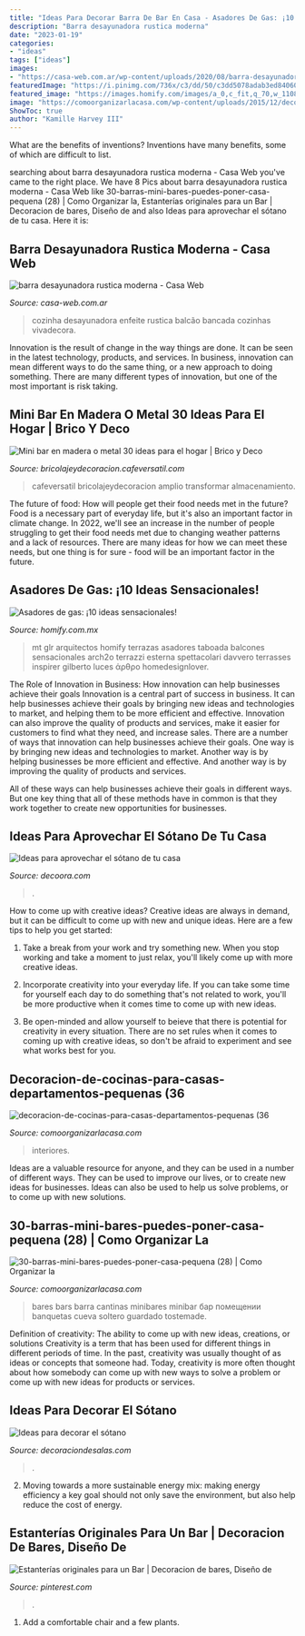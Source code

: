 ```yaml
---
title: "Ideas Para Decorar Barra De Bar En Casa - Asadores De Gas: ¡10 Ideas Sensacionales!"
description: "Barra desayunadora rustica moderna"
date: "2023-01-19"
categories:
- "ideas"
tags: ["ideas"]
images:
- "https://casa-web.com.ar/wp-content/uploads/2020/08/barra-desayunadora-rustica-moderna-scaled.jpg"
featuredImage: "https://i.pinimg.com/736x/c3/dd/50/c3dd5078adab3ed840605ecaa9d4286a--bar-interior-interior-ideas.jpg"
featured_image: "https://images.homify.com/images/a_0,c_fit,q_70,w_1108/v1441130787/p/photo/image/730194/MT_17/fotos-de-de-estilo-de.jpg"
image: "https://comoorganizarlacasa.com/wp-content/uploads/2015/12/decoracion-de-cocinas-para-casas-departamentos-pequenas-36.jpg"
ShowToc: true
author: "Kamille Harvey III"
---
```



What are the benefits of inventions?
Inventions have many benefits, some of which are difficult to list.

	

		
searching about barra desayunadora rustica moderna - Casa Web you've came to the right place. We have 8 Pics about barra desayunadora rustica moderna - Casa Web like 30-barras-mini-bares-puedes-poner-casa-pequena (28) | Como Organizar la, Estanterías originales para un Bar | Decoracion de bares, Diseño de and also Ideas para aprovechar el sótano de tu casa. Here it is:
		
    
## Barra Desayunadora Rustica Moderna - Casa Web

<img loading=lazy src="https://casa-web.com.ar/wp-content/uploads/2020/08/barra-desayunadora-rustica-moderna-scaled.jpg" onerror="this.onerror=null;this.src='https://tse1.mm.bing.net/th?id=OIP.H4MxLHVvsQ2aHT6D0WDwtgAAAA&amp;pid=15.1';" alt="barra desayunadora rustica moderna - Casa Web">

_Source: casa-web.com.ar_

>cozinha desayunadora enfeite rustica balcão bancada cozinhas vivadecora. 

	

Innovation is the result of change in the way things are done. It can be seen in the latest technology, products, and services. In business, innovation can mean different ways to do the same thing, or a new approach to doing something. There are many different types of innovation, but one of the most important is risk taking.

    
## Mini Bar En Madera O Metal 30 Ideas Para El Hogar | Brico Y Deco

<img loading=lazy src="https://bricolajeydecoracion.cafeversatil.com/wp-content/uploads/2015/01/000.jpg" onerror="this.onerror=null;this.src='https://tse2.mm.bing.net/th?id=OIP.-bHW0oIkCY-rLuoMecFYOQHaJ3&amp;pid=15.1';" alt="Mini bar en madera o metal 30 ideas para el hogar | Brico y Deco">

_Source: bricolajeydecoracion.cafeversatil.com_

>cafeversatil bricolajeydecoracion amplio transformar almacenamiento. 

	

The future of food: How will people get their food needs met in the future?
Food is a necessary part of everyday life, but it's also an important factor in climate change. In 2022, we'll see an increase in the number of people struggling to get their food needs met due to changing weather patterns and a lack of resources. There are many ideas for how we can meet these needs, but one thing is for sure - food will be an important factor in the future.

    
## Asadores De Gas: ¡10 Ideas Sensacionales!

<img loading=lazy src="https://images.homify.com/images/a_0,c_fit,q_70,w_1108/v1441130787/p/photo/image/730194/MT_17/fotos-de-de-estilo-de.jpg" onerror="this.onerror=null;this.src='https://tse4.mm.bing.net/th?id=OIP.jfNcHWD5mrsY9f_is9tx1wHaFC&amp;pid=15.1';" alt="Asadores de gas: ¡10 ideas sensacionales!">

_Source: homify.com.mx_

>mt glr arquitectos homify terrazas asadores taboada balcones sensacionales arch2o terrazzi esterna spettacolari davvero terrasses inspirer gilberto luces άρθρο homedesignlover. 

	

The Role of Innovation in Business: How innovation can help businesses achieve their goals
Innovation is a central part of success in business. It can help businesses achieve their goals by bringing new ideas and technologies to market, and helping them to be more efficient and effective. Innovation can also improve the quality of products and services, make it easier for customers to find what they need, and increase sales.
There are a number of ways that innovation can help businesses achieve their goals. One way is by bringing new ideas and technologies to market. Another way is by helping businesses be more efficient and effective. And another way is by improving the quality of products and services.

All of these ways can help businesses achieve their goals in different ways. But one key thing that all of these methods have in common is that they work together to create new opportunities for businesses.

    
## Ideas Para Aprovechar El Sótano De Tu Casa

<img loading=lazy src="https://www.decoora.com/wp-content/uploads/2016/08/222859-830x560.jpg" onerror="this.onerror=null;this.src='https://tse4.mm.bing.net/th?id=OIP.LSX2Nu1NoxU5rVf_jlS_qgHaE_&amp;pid=15.1';" alt="Ideas para aprovechar el sótano de tu casa">

_Source: decoora.com_

>. 

	

How to come up with creative ideas?
Creative ideas are always in demand, but it can be difficult to come up with new and unique ideas. Here are a few tips to help you get started:
1. Take a break from your work and try something new. When you stop working and take a moment to just relax, you'll likely come up with more creative ideas.

2. Incorporate creativity into your everyday life. If you can take some time for yourself each day to do something that's not related to work, you'll be more productive when it comes time to come up with new ideas.

3. Be open-minded and allow yourself to beieve that there is potential for creativity in every situation. There are no set rules when it comes to coming up with creative ideas, so don't be afraid to experiment and see what works best for you.

    
## Decoracion-de-cocinas-para-casas-departamentos-pequenas (36

<img loading=lazy src="https://comoorganizarlacasa.com/wp-content/uploads/2015/12/decoracion-de-cocinas-para-casas-departamentos-pequenas-36.jpg" onerror="this.onerror=null;this.src='https://tse2.mm.bing.net/th?id=OIP.N-R2oaVGmlNeARyYgfyedwAAAA&amp;pid=15.1';" alt="decoracion-de-cocinas-para-casas-departamentos-pequenas (36">

_Source: comoorganizarlacasa.com_

>interiores. 

	

Ideas are a valuable resource for anyone, and they can be used in a number of different ways. They can be used to improve our lives, or to create new ideas for businesses. Ideas can also be used to help us solve problems, or to come up with new solutions.

    
## 30-barras-mini-bares-puedes-poner-casa-pequena (28) | Como Organizar La

<img loading=lazy src="https://comoorganizarlacasa.com/wp-content/uploads/2017/03/30-barras-mini-bares-puedes-poner-casa-pequena-28.jpg" onerror="this.onerror=null;this.src='https://tse2.mm.bing.net/th?id=OIP.k0dPdIKVIcUxJPBaZzzh8gHaJ4&amp;pid=15.1';" alt="30-barras-mini-bares-puedes-poner-casa-pequena (28) | Como Organizar la">

_Source: comoorganizarlacasa.com_

>bares bars barra cantinas minibares minibar бар помещении banquetas cueva soltero guardado tostemade. 

	

Definition of creativity: The ability to come up with new ideas, creations, or solutions
Creativity is a term that has been used for different things in different periods of time. In the past, creativity was usually thought of as ideas or concepts that someone had. Today, creativity is more often thought about how somebody can come up with new ways to solve a problem or come up with new ideas for products or services.

    
## Ideas Para Decorar El Sótano

<img loading=lazy src="http://www.decoraciondesalas.com/i/Decorar-trastero-sotano.jpg" onerror="this.onerror=null;this.src='https://tse3.mm.bing.net/th?id=OIP.qv65ZPdSD2ZAZ71lBA2S9wHaFw&amp;pid=15.1';" alt="Ideas para decorar el sótano">

_Source: decoraciondesalas.com_

>. 

	

2. Moving towards a more sustainable energy mix: making energy efficiency a key goal should not only save the environment, but also help reduce the cost of energy.

    
## Estanterías Originales Para Un Bar | Decoracion De Bares, Diseño De

<img loading=lazy src="https://i.pinimg.com/736x/c3/dd/50/c3dd5078adab3ed840605ecaa9d4286a--bar-interior-interior-ideas.jpg" onerror="this.onerror=null;this.src='https://tse1.mm.bing.net/th?id=OIP.segI5pYFtaAfBwouk9CswQHaE7&amp;pid=15.1';" alt="Estanterías originales para un Bar | Decoracion de bares, Diseño de">

_Source: pinterest.com_

>. 

	

1. Add a comfortable chair and a few plants. 

